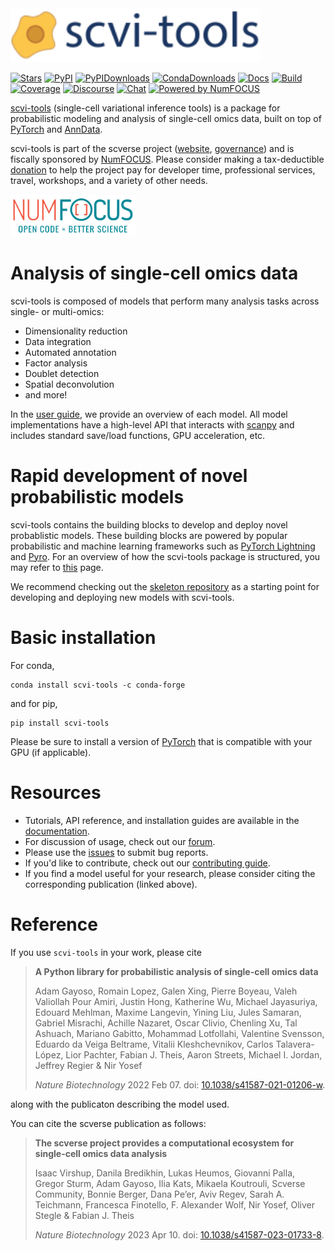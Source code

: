 <img src="https://github.com/scverse/scvi-tools/blob/main/docs/_static/scvi-tools-horizontal.svg?raw=true" width="400" alt="scvi-tools">

[![Stars](https://img.shields.io/github/stars/scverse/scvi-tools?logo=GitHub&color=yellow)](https://github.com/scverse/scvi-tools/stargazers)
[![PyPI](https://img.shields.io/pypi/v/scvi-tools.svg)](https://pypi.org/project/scvi-tools)
[![PyPIDownloads](https://static.pepy.tech/badge/scvi-tools)](https://pepy.tech/project/scvi-tools)
[![CondaDownloads](https://img.shields.io/conda/dn/conda-forge/scvi-tools?logo=Anaconda)](https://anaconda.org/conda-forge/scvi-tools)
[![Docs](https://readthedocs.org/projects/scvi/badge/?version=latest)](https://scvi.readthedocs.io/en/stable/?badge=stable)
[![Build](https://github.com/scverse/scvi-tools/actions/workflows/build.yml/badge.svg)](https://github.com/scverse/scvi-tools/actions/workflows/build.yml/)
[![Coverage](https://codecov.io/gh/scverse/scvi-tools/branch/main/graph/badge.svg)](https://codecov.io/gh/scverse/scvi-tools)
[![Discourse](https://img.shields.io/discourse/posts?color=yellow&logo=discourse&server=https%3A%2F%2Fdiscourse.scverse.org)](https://discourse.scverse.org/)
[![Chat](https://img.shields.io/badge/zulip-join_chat-brightgreen.svg)](https://scverse.zulipchat.com/)
[![Powered by NumFOCUS][badge-numfocus]][link-numfocus]

[scvi-tools](https://scvi-tools.org/) (single-cell variational inference
tools) is a package for probabilistic modeling and analysis of single-cell omics
data, built on top of [PyTorch](https://pytorch.org) and
[AnnData](https://anndata.readthedocs.io/en/latest/).

scvi-tools is part of the scverse project ([website](https://scverse.org), [governance](https://scverse.org/about/roles)) and is fiscally sponsored by [NumFOCUS](https://numfocus.org/).
Please consider making a tax-deductible [donation](https://numfocus.org/donate-to-scverse) to help the project pay for developer time, professional services, travel, workshops, and a variety of other needs.

<a href="https://numfocus.org/project/scverse">
  <img
    src="https://raw.githubusercontent.com/numfocus/templates/master/images/numfocus-logo.png"
    width="200"
  >
</a>

# Analysis of single-cell omics data

scvi-tools is composed of models that perform many analysis tasks across single- or multi-omics:

- Dimensionality reduction
- Data integration
- Automated annotation
- Factor analysis
- Doublet detection
- Spatial deconvolution
- and more!

In the [user guide](https://docs.scvi-tools.org/en/stable/user_guide/index.html), we provide an overview of each model.
All model implementations have a high-level API that interacts with
[scanpy](http://scanpy.readthedocs.io/) and includes standard save/load functions, GPU acceleration, etc.

# Rapid development of novel probabilistic models

scvi-tools contains the building blocks to develop and deploy novel probablistic
models. These building blocks are powered by popular probabilistic and
machine learning frameworks such as [PyTorch
Lightning](https://www.pytorchlightning.ai/) and
[Pyro](https://pyro.ai/). For an overview of how the scvi-tools package
is structured, you may refer to [this](https://docs.scvi-tools.org/en/stable/user_guide/background/codebase_overview.html) page.

We recommend checking out the [skeleton
repository](https://github.com/scverse/simple-scvi) as a
starting point for developing and deploying new models with scvi-tools.

# Basic installation

For conda,

```
conda install scvi-tools -c conda-forge
```

and for pip,

```
pip install scvi-tools
```

Please be sure to install a version of [PyTorch](https://pytorch.org/) that is compatible with your GPU (if applicable).

# Resources

- Tutorials, API reference, and installation guides are available in
    the [documentation](https://docs.scvi-tools.org/).
- For discussion of usage, check out our
    [forum](https://discourse.scvi-tools.org).
- Please use the [issues](https://github.com/scverse/scvi-tools/issues) to submit bug reports.
- If you'd like to contribute, check out our [contributing
    guide](https://docs.scvi-tools.org/en/stable/contributing/index.html).
- If you find a model useful for your research, please consider citing
    the corresponding publication (linked above).

# Reference

If you use `scvi-tools` in your work, please cite

> **A Python library for probabilistic analysis of single-cell omics data**
>
> Adam Gayoso, Romain Lopez, Galen Xing, Pierre Boyeau, Valeh Valiollah Pour Amiri, Justin Hong, Katherine Wu, Michael Jayasuriya, Edouard Mehlman, Maxime Langevin, Yining Liu, Jules Samaran, Gabriel Misrachi, Achille Nazaret, Oscar Clivio, Chenling Xu, Tal Ashuach, Mariano Gabitto, Mohammad Lotfollahi, Valentine Svensson, Eduardo da Veiga Beltrame, Vitalii Kleshchevnikov, Carlos Talavera-López, Lior Pachter, Fabian J. Theis, Aaron Streets, Michael I. Jordan, Jeffrey Regier & Nir Yosef
>
> _Nature Biotechnology_ 2022 Feb 07. doi: [10.1038/s41587-021-01206-w](https://doi.org/10.1038/s41587-021-01206-w).

along with the publicaton describing the model used.

You can cite the scverse publication as follows:

> **The scverse project provides a computational ecosystem for single-cell omics data analysis**
>
> Isaac Virshup, Danila Bredikhin, Lukas Heumos, Giovanni Palla, Gregor Sturm, Adam Gayoso, Ilia Kats, Mikaela Koutrouli, Scverse Community, Bonnie Berger, Dana Pe’er, Aviv Regev, Sarah A. Teichmann, Francesca Finotello, F. Alexander Wolf, Nir Yosef, Oliver Stegle & Fabian J. Theis
>
> _Nature Biotechnology_ 2023 Apr 10. doi: [10.1038/s41587-023-01733-8](https://doi.org/10.1038/s41587-023-01733-8).

[badge-numfocus]: https://img.shields.io/badge/powered%20by-NumFOCUS-orange.svg?style=flat&colorA=E1523D&colorB=007D8A
[link-numfocus]: http://numfocus.org
